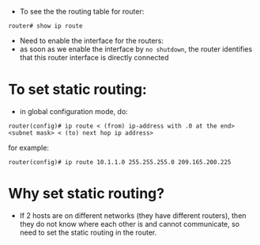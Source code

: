 - To see the the routing table for router:
```
router# show ip route
```
- Need to enable the interface for the routers:
- as soon as we enable the interface by `no shutdown`, the router identifies that this router interface is directly connected

# To set static routing:
- in global configuration mode, do:
```
router(config)# ip route < (from) ip-address with .0 at the end> <subnet mask> < (to) next hop ip address>
```
for example:
```
router(config)# ip route 10.1.1.0 255.255.255.0 209.165.200.225
```
# Why set static routing?
- If 2 hosts are on different networks (they have different routers), then they do not know where each other is and cannot communicate, so need to set the static routing in the router.